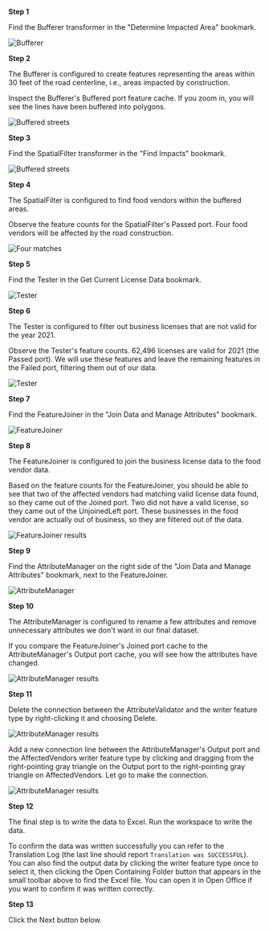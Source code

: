 **Step 1**

Find the Bufferer transformer in the "Determine Impacted Area" bookmark.

![Bufferer](./images/bufferer.png)

**Step 2**

The Bufferer is configured to create features representing the areas within 30 feet of the road centerline, i.e., areas impacted by construction.

Inspect the Bufferer's Buffered port feature cache. If you zoom in, you will see the lines have been buffered into polygons.

![Buffered streets](./images/bufferer-results.png)

**Step 3**

Find the SpatialFilter transformer in the "Find Impacts" bookmark.

![Buffered streets](./images/spatialfilter.png)

**Step 4**

The SpatialFilter is configured to find food vendors within the buffered areas.

Observe the feature counts for the SpatialFilter's Passed port. Four food vendors will be affected by the road construction.

![Four matches](./images/spatialfilter-results.png)

**Step 5**

Find the Tester in the Get Current License Data bookmark.

![Tester](./images/tester.png)

**Step 6**

The Tester is configured to filter out business licenses that are not valid for the year 2021.

Observe the Tester's feature counts. 62,496 licenses are valid for 2021 (the Passed port). We will use these features and leave the remaining features in the Failed port, filtering them out of our data.

![Tester](./images/tester-results.png)

**Step 7**

Find the FeatureJoiner in the "Join Data and Manage Attributes" bookmark.

![FeatureJoiner](./images/featurejoiner.png)

**Step 8**

The FeatureJoiner is configured to join the business license data to the food vendor data.

Based on the feature counts for the FeatureJoiner, you should be able to see that two of the affected vendors had matching valid license data found, so they came out of the Joined port. Two did not have a valid license, so they came out of the UnjoinedLeft port. These businesses in the food vendor are actually out of business, so they are filtered out of the data.

![FeatureJoiner results](./images/featurejoiner-results.png)

**Step 9**

Find the AttributeManager on the right side of the "Join Data and Manage Attributes" bookmark, next to the FeatureJoiner.

![AttributeManager](./images/attributemanager.png)

**Step 10**

The AttributeManager is configured to rename a few attributes and remove unnecessary attributes we don't want in our final dataset.

If you compare the FeatureJoiner's Joined port cache to the AttributeManager's Output port cache, you will see how the attributes have changed.

![AttributeManager results](./images/attributemanager-results.png)

**Step 11**

Delete the connection between the AttributeValidator and the writer feature type by right-clicking it and choosing Delete.

![AttributeManager results](./images/delete.png)

Add a new connection line between the AttributeManager's Output port and the AffectedVendors writer feature type by clicking and dragging from the right-pointing gray triangle on the Output port to the right-pointing gray triangle on AffectedVendors. Let go to make the connection.

![AttributeManager results](./images/drag.png)

**Step 12**

The final step is to write the data to Excel. Run the workspace to write the data.

To confirm the data was written successfully you can refer to the Translation Log (the last line should report `Translation was SUCCESSFUL`). You can also find the output data by clicking the writer feature type once to select it, then clicking the Open Containing Folder button that appears in the small toolbar above to find the Excel file. You can open it in Open Office if you want to confirm it was written correctly.

**Step 13**

Click the Next button below.
